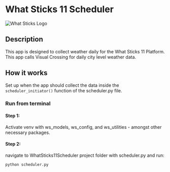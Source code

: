 # What Sticks 11 Scheduler

![What Sticks Logo](https://what-sticks.com/website_images/wsLogo180noName.png)

## Description
This app is designed to collect weather daily for the What Sticks 11 Platform. This app calls Visual Crossing for daily city level weather data.

## How it works

Set up when the app should collect the data inside the `scheduler_initiator()` function of the scheduler.py file.

### Run from terminal
#### Step 1: 
Activate venv with ws_models, ws_config, and ws_utilities - amongst other necessary packages.
#### Step 2:
navigate to WhatSticks11Scheduler project folder with scheduler.py and run:
```
python scheduler.py
```
